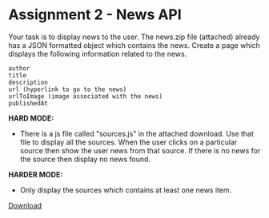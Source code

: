 
# Assignment 2 - News API

Your task is to display news to the user. The news.zip file (attached) already has a JSON formatted object which contains the news. Create a page which displays the following information related to the news. 

```
author
title
description
url (hyperlink to go to the news)
urlToImage (image associated with the news) 
publishedAt
```

**HARD MODE:** 

- There is a js file called "sources.js" in the attached download. Use that file to display all the sources. When the user clicks on a particular source then show the user news from that source. If there is no news for the source then display no news found. 


**HARDER MODE:** 

- Only display the sources which contains at least one news item. 

[Download](../code-downloads/news.zip)
